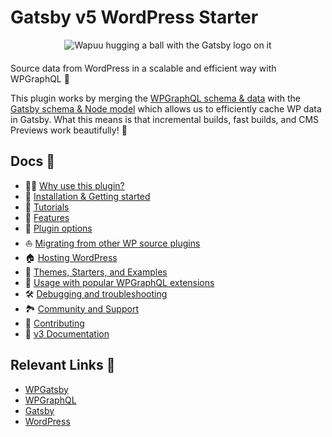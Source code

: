 # Gatsby v5 WordPress Starter

<div align="center" style="margin-bottom: 20px;">
<img src="https://github.com/gatsbyjs/gatsby/raw/master/packages/gatsby-source-wordpress/docs/assets/gatsby-wapuus.png" alt="Wapuu hugging a ball with the Gatsby logo on it" />
</div>

Source data from WordPress in a scalable and efficient way with WPGraphQL 🚀

This plugin works by merging the [WPGraphQL schema & data](https://docs.wpgraphql.com/guides/about-wpgraphql/) with the [Gatsby schema & Node model](https://www.gatsbyjs.com/docs/node-model/) which allows us to efficiently cache WP data in Gatsby. What this means is that incremental builds, fast builds, and CMS Previews work beautifully! 💅

## Docs 📖

- 👩‍🎤 [Why use this plugin?](https://github.com/gatsbyjs/gatsby/blob/master/packages/gatsby-source-wordpress/docs/why-use-this-plugin.md)
- 🏃‍ [Installation & Getting started](https://github.com/gatsbyjs/gatsby/blob/master/packages/gatsby-source-wordpress/docs/getting-started.md)
- 🏫 [Tutorials](https://github.com/gatsbyjs/gatsby/blob/master/packages/gatsby-source-wordpress/docs/tutorials/index.md)
- 🐾 [Features](https://github.com/gatsbyjs/gatsby/blob/master/packages/gatsby-source-wordpress/docs/features/index.md)
- 🔌 [Plugin options](https://github.com/gatsbyjs/gatsby/blob/master/packages/gatsby-source-wordpress/docs/plugin-options.md)
- ⛵️ [Migrating from other WP source plugins](https://github.com/gatsbyjs/gatsby/blob/master/packages/gatsby-source-wordpress/docs/migrating-from-other-wp-source-plugins.md)
- 🏠 [Hosting WordPress](https://github.com/gatsbyjs/gatsby/blob/master/packages/gatsby-source-wordpress/docs/hosting.md)
- 👟 [Themes, Starters, and Examples](https://github.com/gatsbyjs/gatsby/blob/master/packages/gatsby-source-wordpress/docs/themes-starters-examples.md)
- 🏅 [Usage with popular WPGraphQL extensions](https://github.com/gatsbyjs/gatsby/blob/master/packages/gatsby-source-wordpress/docs/usage-with-popular-wp-graphql-extensions.md)
- 🛠 [Debugging and troubleshooting](https://github.com/gatsbyjs/gatsby/blob/master/packages/gatsby-source-wordpress/docs/debugging-and-troubleshooting.md)
- 🏞 [Community and Support](https://github.com/gatsbyjs/gatsby/blob/master/packages/gatsby-source-wordpress/docs/community-and-support.md)
- 🌻 [Contributing](https://github.com/gatsbyjs/gatsby/blob/master/packages/gatsby-source-wordpress/docs/contributing.md)
- 🧓 [v3 Documentation](https://github.com/gatsbyjs/gatsby/blob/1da331a5352e3f7cb18f69050b7199481d85fbcb/packages/gatsby-source-wordpress/README.md)

## Relevant Links 🔗

- [WPGatsby](https://github.com/gatsbyjs/wp-gatsby)
- [WPGraphQL](https://github.com/wp-graphql/wp-graphql)
- [Gatsby](https://www.gatsbyjs.com/)
- [WordPress](https://wordpress.com/)
